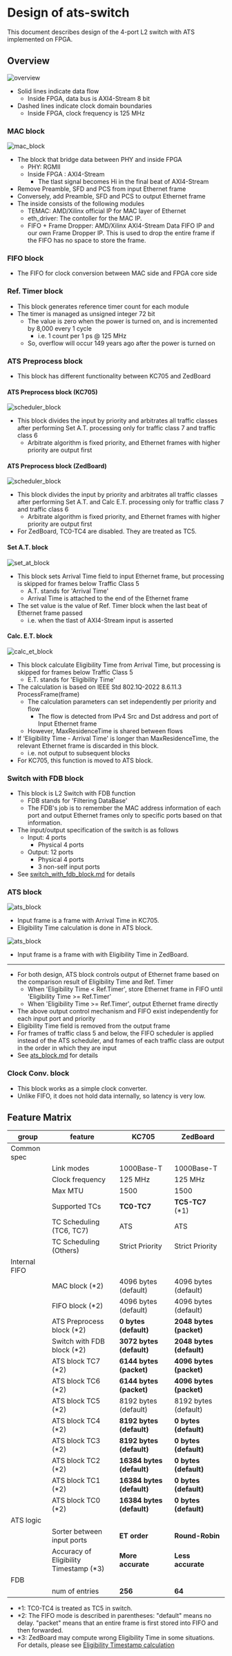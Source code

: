 # Design of ats-switch

This document describes design of the 4-port L2 switch with ATS implemented on FPGA.

## Overview

![overview](./img/overwiew_ats-switch.drawio.svg)

- Solid lines indicate data flow
  - Inside FPGA, data bus is AXI4-Stream 8 bit
- Dashed lines indicate clock domain boundaries
  - Inside FPGA, clock frequency is 125 MHz

### MAC block

![mac_block](../cbs-switch/img/mac_block.drawio.svg)

- The block that bridge data between PHY and inside FPGA
  - PHY: RGMII
  - Inside FPGA : AXI4-Stream
    - The tlast signal becomes Hi in the final beat of AXI4-Stream
- Remove Preamble, SFD and PCS from input Ethernet frame
- Conversely, add Preamble, SFD and PCS to output Ethernet frame
- The inside consists of the following modules
  - TEMAC: AMD/Xilinx official IP for MAC layer of Ethernet
  - eth_driver: The contoller for the MAC IP.
  - FIFO + Frame Dropper: AMD/Xilinx AXI4-Stream Data FIFO IP and our own Frame Dropper IP. This is used to drop the entire frame if the FIFO has no space to store the frame.

### FIFO block

- The FIFO for clock conversion between MAC side and FPGA core side

### Ref. Timer block

- This block generates reference timer count for each module
- The timer is managed as unsigned integer 72 bit
  - The value is zero when the power is turned on, and is incremented by 8,000 every 1 cycle
    - i.e. 1 count per 1 ps @ 125 MHz
  - So, overflow will occur 149 years ago after the power is turned on

### ATS Preprocess block

- This block has different functionality between KC705 and ZedBoard

#### ATS Preprocess block (KC705)

![scheduler_block](./img/scheduler_block_kc705.drawio.svg)

- This block divides the input by priority and arbitrates all traffic classes after performing Set A.T. processing only for traffic class 7 and traffic class 6
  - Arbitrate algorithm is fixed priority, and Ethernet frames with higher priority are output first

#### ATS Preprocess block (ZedBoard)

![scheduler_block](./img/scheduler_block_zedboard.drawio.svg)

- This block divides the input by priority and arbitrates all traffic classes after performing Set A.T. and Calc E.T. processing only for traffic class 7 and traffic class 6
  - Arbitrate algorithm is fixed priority, and Ethernet frames with higher priority are output first
- For ZedBoard, TC0-TC4 are disabled. They are treated as TC5.

#### Set A.T. block

![set_at_block](./img/set_at_block.drawio.svg)

- This block sets Arrival Time field to input Ethernet frame, but processing is skipped for frames below Traffic Class 5
  - A.T. stands for 'Arrival Time'
  - Arrival Time is attached to the end of the Ethernet frame
- The set value is the value of Ref. Timer block when the last beat of Ethernet frame passed
  - i.e. when the tlast of AXI4-Stream input is asserted

#### Calc. E.T. block

![calc_et_block](./img/calc_et_block.drawio.svg)

- This block calculate Eligibility Time from Arrival Time, but processing is skipped for frames below Traffic Class 5
  - E.T. stands for 'Eligibility Time'
- The calculation is based on IEEE Std 802.1Q-2022 8.6.11.3 ProcessFrame(frame)
  - The calculation parameters can set independently per priority and flow
    - The flow is detected from IPv4 Src and Dst address and port of Input Ethernet frame
  - However, MaxResidenceTime is shared between flows
- If 'Eligibility Time - Arrival Time' is longer than MaxResidenceTime, the relevant Ethernet frame is discarded in this block.
  - i.e. not output to subsequent blocks
- For KC705, this function is moved to ATS block.

### Switch with FDB block

- This block is L2 Switch with FDB function
  - FDB stands for 'Filtering DataBase'
  - The FDB's job is to remember the MAC address information of each port and output Ethernet frames only to specific ports based on that information.
- The input/output specification of the switch is as follows
  - Input: 4 ports
    - Physical 4 ports
  - Output: 12 ports
    - Physical 4 ports
    - 3 non-self input ports
- See [switch_with_fdb_block.md](./blocks/switch_with_fdb_block.md) for details

### ATS block

![ats_block](./img/ats_block_kc705.drawio.svg)

- Input frame is a frame with Arrival Time in KC705.
- Eligibility Time calculation is done in ATS block.

![ats_block](./img/ats_block_zedboard.drawio.svg)

- Input frame is a frame with with Eligibility Time in ZedBoard.

---

- For both design, ATS block controls output of Ethernet frame based on the comparison result of Eligibility Time and Ref. Timer
  - When 'Eligibility Time < Ref.Timer', store Ethernet frame in FIFO until 'Eligibility Time >= Ref.Timer'
  - When 'Eligibility Time >= Ref.Timer', output Ethernet frame directly
- The above output control mechanism and FIFO exist independently for each input port and priority
- Eligibility Time field is removed from the output frame
- For frames of traffic class 5 and below, the FIFO scheduler is applied instead of the ATS scheduler, and frames of each traffic class are output in the order in which they are input
- See [ats_block.md](./blocks/ats_block.md) for details

### Clock Conv. block

- This block works as a simple clock converter.
- Unlike FIFO, it does not hold data internally, so latency is very low.

## Feature Matrix

| group         | feature                                 | KC705                     | ZedBoard                 |
|---------------|-----------------------------------------|---------------------------|--------------------------|
| Common spec   |                                         |                           |                          |
|               | Link modes                              | 1000Base-T                | 1000Base-T               |
|               | Clock frequency                         | 125 MHz                   | 125 MHz                  |
|               | Max MTU                                 | 1500                      | 1500                     |
|               | Supported TCs                           | **TC0-TC7**               | **TC5-TC7** (\*1)        |
|               | TC Scheduling (TC6, TC7)                | ATS                       | ATS                      |
|               | TC Scheduling (Others)                  | Strict Priority           | Strict Priority          |
| Internal FIFO |                                         |                           |                          |
|               | MAC block (\*2)                         | 4096 bytes (default)      | 4096 bytes (default)     |
|               | FIFO block (\*2)                        | 4096 bytes (default)      | 4096 bytes (default)     |
|               | ATS Preprocess block (\*2)              | **0 bytes (default)**     | **2048 bytes (packet)**  |
|               | Switch with FDB block (\*2)             | **3072 bytes (default)**  | **2048 bytes (default)** |
|               | ATS block TC7 (\*2)                     | **6144 bytes (packet)**   | **4096 bytes (packet)**  |
|               | ATS block TC6 (\*2)                     | **6144 bytes (packet)**   | **4096 bytes (packet)**  |
|               | ATS block TC5 (\*2)                     | 8192 bytes (default)      | 8192 bytes (default)     |
|               | ATS block TC4 (\*2)                     | **8192 bytes (default)**  | **0 bytes (default)**    |
|               | ATS block TC3 (\*2)                     | **8192 bytes (default)**  | **0 bytes (default)**    |
|               | ATS block TC2 (\*2)                     | **16384 bytes (default)** | **0 bytes (default)**    |
|               | ATS block TC1 (\*2)                     | **16384 bytes (default)** | **0 bytes (default)**    |
|               | ATS block TC0 (\*2)                     | **16384 bytes (default)** | **0 bytes (default)**    |
| ATS logic     |                                         |                           |                          |
|               | Sorter between input ports              | **ET order**              | **Round-Robin**          |
|               | Accuracy of Eligibility Timestamp (\*3) | **More accurate**         | **Less accurate**        |
| FDB           |                                         |                           |                          |
|               | num of entries                          | **256**                   | **64**                   |

- \*1: TC0-TC4 is treated as TC5 in switch.
- \*2: The FIFO mode is described in parentheses: "default" means no delay. "packet" means that an entire frame is first stored into FIFO and then forwarded.
- \*3: ZedBoard may compute wrong Eligibility Time in some situations. For details, please see [Eligibility Timestamp calculation](./design_consideration.md#eligibility-timestamp-calculation)
